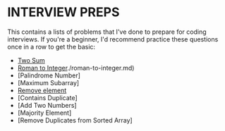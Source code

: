 # INTERVIEW PREPS

This contains a lists of problems that I've done to prepare for coding interviews. If you're a beginner, I'd recommend practice these questions once in a row to get the basic:

- [Two Sum](./two-sum.md)
- [Roman to Integer]()./roman-to-integer.md)
- [Palindrome Number]
- [Maximum Subarray]
- [Remove element](./remove-element.md)
- [Contains Duplicate]
- [Add Two Numbers]
- [Majority Element]
- [Remove Duplicates from Sorted Array]


